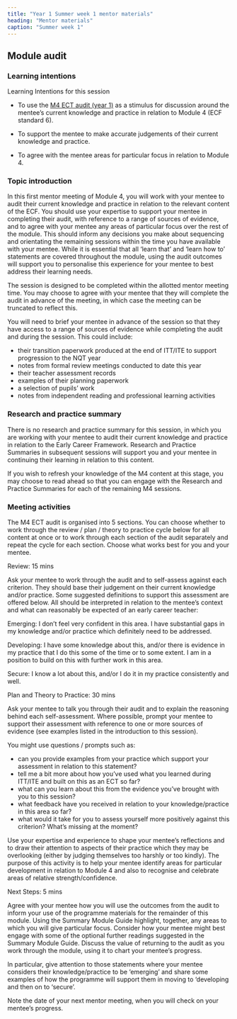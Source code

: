 ```yaml
---
title: "Year 1 Summer week 1 mentor materials"
heading: "Mentor materials"
caption: "Summer week 1"
---
```



## Module audit 

### Learning intentions

Learning Intentions for this session

- To use the [M4 ECT audit (year 1)](/assets/materials/ucl-02_Module-4-Audit-1.pdf) as a stimulus for discussion around the mentee’s current knowledge and practice in relation to Module 4 (ECF standard 6).

- To support the mentee to make accurate judgements of their current knowledge and practice.

- To agree with the mentee areas for particular focus in relation to Module 4.


### Topic introduction

In this first mentor meeting of Module 4, you will work with your mentee to audit their current knowledge and practice in relation to the relevant content of the ECF. You should use your expertise to support your mentee in completing their audit, with reference to a range of sources of evidence, and to agree with your mentee any areas of particular focus over the rest of the module. This should inform any decisions you make about sequencing and orientating the remaining sessions within the time you have available with your mentee. While it is essential that all ‘learn that’ and ‘learn how to’ statements are covered throughout the module, using the audit outcomes will support you to personalise this experience for your mentee to best address their learning needs.

The session is designed to be completed within the allotted mentor meeting time. You may choose to agree with your mentee that they will complete the audit in advance of the meeting, in which case the meeting can be truncated to reflect this.

You will need to brief your mentee in advance of the session so that they have access to a range of sources of evidence while completing the audit and during the session. This could include:

- their transition paperwork produced at the end of ITT/ITE to support progression to the NQT year
- notes from formal review meetings conducted to date this year
- their teacher assessment records
- examples of their planning paperwork
- a selection of pupils’ work
- notes from independent reading and professional learning activities



### Research and practice summary

There is no research and practice summary for this session, in which you are working with your mentee to audit their current knowledge and practice in relation to the Early Career Framework. Research and Practice Summaries in subsequent sessions will support you and your mentee in continuing their learning in relation to this content.

If you wish to refresh your knowledge of the M4 content at this stage, you may choose to read ahead so that you can engage with the Research and Practice Summaries for each of the remaining M4 sessions.


### Meeting activities

The M4 ECT audit is organised into 5 sections. You can choose whether to work through the review / plan / theory to practice cycle below for all content at once or to work through each section of the audit separately and repeat the cycle for each section. Choose what works best for you and your mentee.

Review: 15 mins

Ask your mentee to work through the audit and to self-assess against each criterion. They should base their judgement on their current knowledge and/or practice. Some suggested definitions to support this assessment are offered below. All should be interpreted in relation to the mentee’s context and what can reasonably be expected of an early career teacher:

Emerging: I don’t feel very confident in this area. I have substantial gaps in my knowledge and/or practice which definitely need to be addressed.

Developing: I have some knowledge about this, and/or there is evidence in my practice that I do this some of the time or to some extent. I am in a position to build on this with further work in this area.

Secure: I know a lot about this, and/or I do it in my practice consistently and well.

Plan and Theory to Practice: 30 mins

Ask your mentee to talk you through their audit and to explain the reasoning behind each self-assessment. Where possible, prompt your mentee to support their assessment with reference to one or more sources of evidence (see examples listed in the introduction to this session).

You might use questions / prompts such as:

- can you provide examples from your practice which support your assessment in relation to this statement?
- tell me a bit more about how you’ve used what you learned during ITT/ITE and built on this as an ECT so far?
- what can you learn about this from the evidence you’ve brought with you to this session?
- what feedback have you received in relation to your knowledge/practice in this area so far?
- what would it take for you to assess yourself more positively against this criterion? What’s missing at the moment?

Use your expertise and experience to shape your mentee’s reflections and to draw their attention to aspects of their practice which they may be overlooking (either by judging themselves too harshly or too kindly). The purpose of this activity is to help your mentee identify areas for particular development in relation to Module 4 and also to recognise and celebrate areas of relative strength/confidence.

Next Steps: 5 mins

Agree with your mentee how you will use the outcomes from the audit to inform your use of the programme materials for the remainder of this module. Using the Summary Module Guide highlight, together, any areas to which you will give particular focus. Consider how your mentee might best engage with some of the optional further readings suggested in the Summary Module Guide. Discuss the value of returning to the audit as you work through the module, using it to chart your mentee’s progress.

In particular, give attention to those statements where your mentee considers their knowledge/practice to be ‘emerging’ and share some examples of how the programme will support them in moving to ‘developing and then on to ‘secure’.

Note the date of your next mentor meeting, when you will check on your mentee’s progress.

